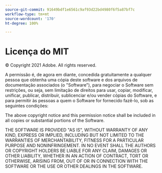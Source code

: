 ```yaml
---
source-git-commit: 91649bdf1e6561c9af93d22bd4980f6f5a87bf7c
workflow-type: tm+mt
source-wordcount: '170'
ht-degree: 100%

---
```

# Licença do MIT

© Copyright 2021 Adobe. All rights reserved.

A permissão é, de agora em diante, concedida gratuitamente a qualquer pessoa que obtenha uma cópia deste software e dos arquivos de documentação associados (o &quot;Software&quot;), para negociar o Software sem restrições, ou seja, sem limitação de direitos para usar, copiar, modificar, unificar, publicar, distribuir, sublicenciar e/ou vender cópias do Software, e para permitir às pessoas a quem o Software for fornecido fazê-lo, sob as seguintes condições:

The above copyright notice and this permission notice shall be included in all copies or substantial portions of the Software.

THE SOFTWARE IS PROVIDED &quot;AS IS&quot;, WITHOUT WARRANTY OF ANY KIND, EXPRESS OR
IMPLIED, INCLUDING BUT NOT LIMITED TO THE WARRANTIES OF MERCHANTABILITY,
FITNESS FOR A PARTICULAR PURPOSE AND NONINFRINGEMENT. IN NO EVENT SHALL THE
AUTHORS OR COPYRIGHT HOLDERS BE LIABLE FOR ANY CLAIM, DAMAGES OR OTHER
LIABILITY, WHETHER IN AN ACTION OF CONTRACT, TORT OR OTHERWISE, ARISING FROM,
OUT OF OR IN CONNECTION WITH THE SOFTWARE OR THE USE OR OTHER DEALINGS IN THE
SOFTWARE.
